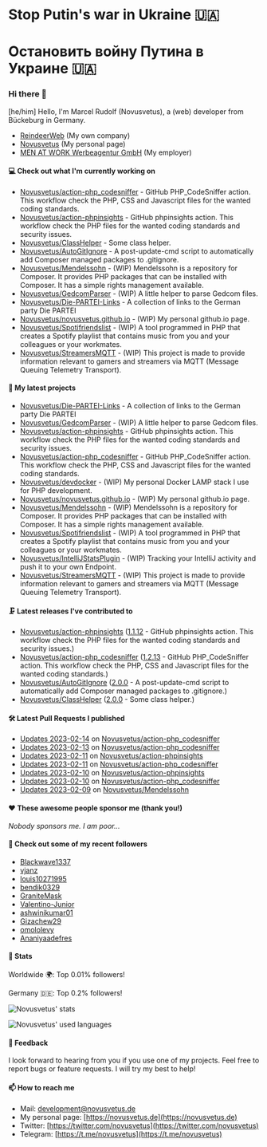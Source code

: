 # Stop Putin's war in Ukraine 🇺🇦
# Остановить войну Путина в Украине 🇺🇦

### Hi there 👋

[he/him]
Hello, I'm Marcel Rudolf (Novusvetus), a (web) developer from Bückeburg in Germany.

* [ReindeerWeb](https://reindeer-web.de) (My own company)
* [Novusvetus](https://novusvetus.de) (My personal page)
* [MEN AT WORK Werbeagentur GmbH](https://www.men-at-work.de/) (My employer)

#### 💻 Check out what I'm currently working on

- [Novusvetus/action-php_codesniffer](https://github.com/Novusvetus/action-php_codesniffer) - GitHub PHP_CodeSniffer action. This workflow check the PHP, CSS and Javascript files for the wanted coding standards.
- [Novusvetus/action-phpinsights](https://github.com/Novusvetus/action-phpinsights) - GitHub phpinsights action. This workflow check the PHP files for the wanted coding standards and security issues.
- [Novusvetus/ClassHelper](https://github.com/Novusvetus/ClassHelper) - Some class helper.
- [Novusvetus/AutoGitIgnore](https://github.com/Novusvetus/AutoGitIgnore) - A post-update-cmd script to automatically add Composer managed packages to .gitignore.
- [Novusvetus/Mendelssohn](https://github.com/Novusvetus/Mendelssohn) - (WIP) Mendelssohn is a repository for Composer. It provides PHP packages that can be installed with Composer. It has a simple rights management available.
- [Novusvetus/GedcomParser](https://github.com/Novusvetus/GedcomParser) - (WIP) A little helper to parse Gedcom files.
- [Novusvetus/Die-PARTEI-Links](https://github.com/Novusvetus/Die-PARTEI-Links) - A collection of links to the German party Die PARTEI
- [Novusvetus/novusvetus.github.io](https://github.com/Novusvetus/novusvetus.github.io) - (WIP) My personal github.io page.
- [Novusvetus/Spotifriendslist](https://github.com/Novusvetus/Spotifriendslist) - (WIP) A tool programmed in PHP that creates a Spotify playlist that contains music from you and your colleagues or your workmates.
- [Novusvetus/StreamersMQTT](https://github.com/Novusvetus/StreamersMQTT) - (WIP) This project is made to provide information relevant to gamers and streamers via MQTT (Message Queuing Telemetry Transport).

#### 🐣 My latest projects

- [Novusvetus/Die-PARTEI-Links](https://github.com/Novusvetus/Die-PARTEI-Links) - A collection of links to the German party Die PARTEI
- [Novusvetus/GedcomParser](https://github.com/Novusvetus/GedcomParser) - (WIP) A little helper to parse Gedcom files.
- [Novusvetus/action-phpinsights](https://github.com/Novusvetus/action-phpinsights) - GitHub phpinsights action. This workflow check the PHP files for the wanted coding standards and security issues.
- [Novusvetus/action-php_codesniffer](https://github.com/Novusvetus/action-php_codesniffer) - GitHub PHP_CodeSniffer action. This workflow check the PHP, CSS and Javascript files for the wanted coding standards.
- [Novusvetus/devdocker](https://github.com/Novusvetus/devdocker) - (WIP) My personal Docker LAMP stack I use for PHP development.
- [Novusvetus/novusvetus.github.io](https://github.com/Novusvetus/novusvetus.github.io) - (WIP) My personal github.io page.
- [Novusvetus/Mendelssohn](https://github.com/Novusvetus/Mendelssohn) - (WIP) Mendelssohn is a repository for Composer. It provides PHP packages that can be installed with Composer. It has a simple rights management available.
- [Novusvetus/Spotifriendslist](https://github.com/Novusvetus/Spotifriendslist) - (WIP) A tool programmed in PHP that creates a Spotify playlist that contains music from you and your colleagues or your workmates.
- [Novusvetus/IntelliJStatsPlugin](https://github.com/Novusvetus/IntelliJStatsPlugin) - (WIP) Tracking your IntelliJ activity and push it to your own Endpoint.
- [Novusvetus/StreamersMQTT](https://github.com/Novusvetus/StreamersMQTT) - (WIP) This project is made to provide information relevant to gamers and streamers via MQTT (Message Queuing Telemetry Transport).

#### 🗜 Latest releases I've contributed to

- [Novusvetus/action-phpinsights](https://github.com/Novusvetus/action-phpinsights) ([1.1.12](https://github.com/Novusvetus/action-phpinsights/releases/tag/1.1.12) - GitHub phpinsights action. This workflow check the PHP files for the wanted coding standards and security issues.)
- [Novusvetus/action-php_codesniffer](https://github.com/Novusvetus/action-php_codesniffer) ([1.2.13](https://github.com/Novusvetus/action-php_codesniffer/releases/tag/1.2.13) - GitHub PHP_CodeSniffer action. This workflow check the PHP, CSS and Javascript files for the wanted coding standards.)
- [Novusvetus/AutoGitIgnore](https://github.com/Novusvetus/AutoGitIgnore) ([2.0.0](https://github.com/Novusvetus/AutoGitIgnore/releases/tag/2.0.0) - A post-update-cmd script to automatically add Composer managed packages to .gitignore.)
- [Novusvetus/ClassHelper](https://github.com/Novusvetus/ClassHelper) ([2.0.0](https://github.com/Novusvetus/ClassHelper/releases/tag/2.0.0) - Some class helper.)

#### 🛠 Latest Pull Requests I published

- [Updates 2023-02-14](https://github.com/Novusvetus/action-php_codesniffer/pull/482) on [Novusvetus/action-php_codesniffer](https://github.com/Novusvetus/action-php_codesniffer)
- [Updates 2023-02-13](https://github.com/Novusvetus/action-php_codesniffer/pull/481) on [Novusvetus/action-php_codesniffer](https://github.com/Novusvetus/action-php_codesniffer)
- [Updates 2023-02-11](https://github.com/Novusvetus/action-phpinsights/pull/415) on [Novusvetus/action-phpinsights](https://github.com/Novusvetus/action-phpinsights)
- [Updates 2023-02-11](https://github.com/Novusvetus/action-php_codesniffer/pull/480) on [Novusvetus/action-php_codesniffer](https://github.com/Novusvetus/action-php_codesniffer)
- [Updates 2023-02-10](https://github.com/Novusvetus/action-phpinsights/pull/414) on [Novusvetus/action-phpinsights](https://github.com/Novusvetus/action-phpinsights)
- [Updates 2023-02-10](https://github.com/Novusvetus/action-php_codesniffer/pull/479) on [Novusvetus/action-php_codesniffer](https://github.com/Novusvetus/action-php_codesniffer)
- [Updates 2023-02-09](https://github.com/Novusvetus/Mendelssohn/pull/27) on [Novusvetus/Mendelssohn](https://github.com/Novusvetus/Mendelssohn)

#### ❤️ These awesome people sponsor me (thank you!)

_Nobody sponsors me. I am poor..._

#### 👯 Check out some of my recent followers

- [Blackwave1337](https://github.com/Blackwave1337)
- [vjanz](https://github.com/vjanz)
- [louis10271995](https://github.com/louis10271995)
- [bendik0329](https://github.com/bendik0329)
- [GraniteMask](https://github.com/GraniteMask)
- [Valentino-Junior](https://github.com/Valentino-Junior)
- [ashwinikumar01](https://github.com/ashwinikumar01)
- [Gizachew29](https://github.com/Gizachew29)
- [omololevy](https://github.com/omololevy)
- [Ananiyaadefres](https://github.com/Ananiyaadefres)

#### 🎢 Stats


Worldwide 🌍: Top 0.01% followers!

Germany 🇩🇪: Top 0.2% followers!


![Novusvetus' stats](https://github-readme-stats.vercel.app/api?username=novusvetus&show_icons=true&count_private=true)

![Novusvetus' used languages](https://github-readme-stats.vercel.app/api/top-langs?username=novusvetus&layout=compact)

#### 💬 Feedback
I look forward to hearing from you if you use one of my projects. Feel free to report bugs or feature requests.
I will try my best to help!

#### 📫 How to reach me

- Mail: [development@novusvetus.de](mailto:development@novusvetus.de)
- My personal page: [https://novusvetus.de](https://novusvetus.de)
- Twitter: [https://twitter.com/novusvetus](https://twitter.com/novusvetus)
- Telegram: [https://t.me/novusvetus](https://t.me/novusvetus)

